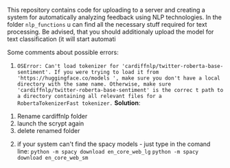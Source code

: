 This repository contains code for uploading to a server and creating a system for automatically analyzing feedback using NLP technologies. In the folder `nlp_functions` u can find all the necessary stuff required for text processing. Be advised, that you should additionaly upload the model for text classification (it will start automati


Some comments about possible errors:
1. `OSError: Can't load tokenizer for 'cardiffnlp/twitter-roberta-base-sentiment'. If you were trying to load it from 'https://huggingface.co/models
', make sure you don't have a local directory with the same name. Otherwise, make sure 'cardiffnlp/twitter-roberta-base-sentiment' is the correc
t path to a directory containing all relevant files for a RobertaTokenizerFast tokenizer.`
**Solution**:
1) Rename cardiffnlp folder
2) launch the scrypt again
3) delete renamed folder
2. if your system can't find the spacy models - just type in the comand line:
`python -m spacy download en_core_web_lg`
`python -m spacy download en_core_web_sm`
